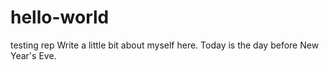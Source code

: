 # hello-world
testing rep
Write a little bit about myself here. Today is the day before New Year's Eve.
